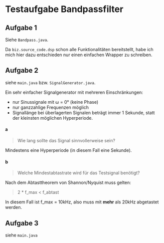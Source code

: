 Testaufgabe Bandpassfilter
==========================

Aufgabe 1
---------
Siehe `Bandpass.java`.

Da `biz.source_code.dsp` schon alle Funktionalitäten bereitstellt, habe ich mich hier
dazu entschieden nur einen einfachen Wrapper zu schreiben.

Aufgabe 2
---------
siehe `main.java` bzw. `SignalGenerator.java`.

Ein sehr einfacher Signalgenerator mit mehreren Einschränkungen:
* nur Sinussignale mit ω = 0° (keine Phase)
* nur ganzzahlige Frequenzen möglich
* Signallänge bei überlagerten Signalen beträgt immer 1 Sekunde, 
    statt der kleinsten möglichen Hyperperiode.
    
#### a
> Wie lang sollte das Signal sinnvollerweise sein? 

Mindestens eine Hyperperiode (in diesem Fall eine Sekunde).

#### b
> Welche Mindestabtastrate wird für das Testsignal benötigt?

Nach dem Abtasttheorem von Shannon/Nyquist muss gelten:
> 2 * f_max < f_abtast

 In diesem Fall ist f_max = 10kHz, also muss mit **mehr** als 20kHz abgetastet werden.
 
 Aufgabe 3
 ---------
 siehe `main.java`